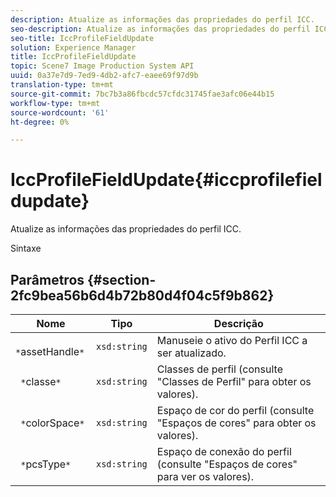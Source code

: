 ```yaml
---
description: Atualize as informações das propriedades do perfil ICC.
seo-description: Atualize as informações das propriedades do perfil ICC.
seo-title: IccProfileFieldUpdate
solution: Experience Manager
title: IccProfileFieldUpdate
topic: Scene7 Image Production System API
uuid: 0a37e7d9-7ed9-4db2-afc7-eaee69f97d9b
translation-type: tm+mt
source-git-commit: 7bc7b3a86fbcdc57cfdc31745fae3afc06e44b15
workflow-type: tm+mt
source-wordcount: '61'
ht-degree: 0%

---
```



# IccProfileFieldUpdate{#iccprofilefieldupdate}

Atualize as informações das propriedades do perfil ICC.

Sintaxe

## Parâmetros {#section-2fc9bea56b6d4b72b80d4f04c5f9b862}

| Nome | Tipo | Descrição |
|---|---|---|
| ` *`assetHandle`*` | `xsd:string` | Manuseie o ativo do Perfil ICC a ser atualizado. |
| ` *`classe`*` | `xsd:string` | Classes de perfil (consulte &quot;Classes de Perfil&quot; para obter os valores). |
| ` *`colorSpace`*` | `xsd:string` | Espaço de cor do perfil (consulte &quot;Espaços de cores&quot; para obter os valores). |
| ` *`pcsType`*` | `xsd:string` | Espaço de conexão do perfil (consulte &quot;Espaços de cores&quot; para ver os valores). |

